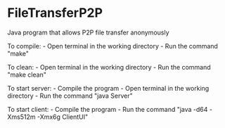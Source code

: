 # FileTransferP2P
Java program that allows P2P file transfer anonymously

To compile:
	- Open terminal in the working directory
	- Run the command "make"

To clean:
	- Open terminal in the working directory
	- Run the command "make clean"

To start server:
	- Compile the program
	- Open terminal in the working directory
	- Run the command "java Server"

To start client:
	- Compile the program
	- Run the command "java -d64 -Xms512m -Xmx6g ClientUI"
